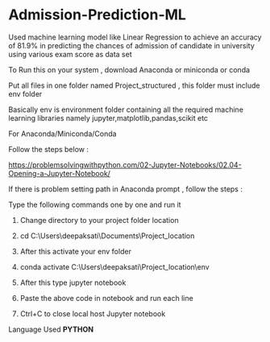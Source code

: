 # Admission-Prediction-ML
Used machine learning model like Linear Regression to achieve an accuracy of 81.9% in predicting the chances of admission of candidate in university using various exam score as data set

To Run this on your system , download Anaconda or miniconda or conda

Put all files in one folder named Project_structured , this folder must include env folder

Basically env is environment folder containing all the required machine learning libraries namely jupyter,matplotlib,pandas,scikit etc

For Anaconda/Miniconda/Conda

Follow the steps below :

https://problemsolvingwithpython.com/02-Jupyter-Notebooks/02.04-Opening-a-Jupyter-Notebook/

If there is problem setting path in Anaconda prompt , follow the steps :

Type the following commands one by one and run it

1. Change directory to your project folder location

2. cd C:\Users\deepaksati\Documents\Project_location

3. After this activate your env folder

4. conda activate C:\Users\deepaksati\Project_location\env

5. After this type jupyter notebook

6. Paste the above code in notebook and run each line

7. Ctrl+C to close local host Jupyter notebook

Language Used <b> PYTHON </b>
